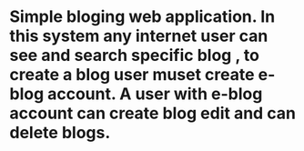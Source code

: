 # Simple bloging web application. In this system any internet user can see and search specific blog , to create a blog user muset create e-blog account. A user with e-blog account can create blog edit and can delete blogs.
